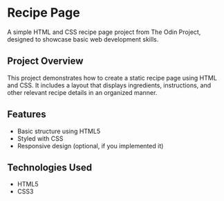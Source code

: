 # Recipe Page

A simple HTML and CSS recipe page project from The Odin Project, designed to showcase basic web development skills.

## Project Overview

This project demonstrates how to create a static recipe page using HTML and CSS. It includes a layout that displays ingredients, instructions, and other relevant recipe details in an organized manner.

## Features

- Basic structure using HTML5
- Styled with CSS
- Responsive design (optional, if you implemented it)

## Technologies Used

- HTML5
- CSS3
